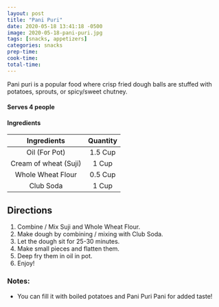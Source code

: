 ```yaml
---
layout: post
title: "Pani Puri"
date: 2020-05-18 13:41:18 -0500
image: 2020-05-18-pani-puri.jpg
tags: [snacks, appetizers]
categories: snacks
prep-time:
cook-time:
total-time:
---
```


Pani puri is a popular food where crisp fried dough balls are stuffed with potatoes, sprouts, or spicy/sweet chutney.

#### Serves 4 people

#### Ingredients

|      Ingredients      | Quantity |
|:---------------------:|:--------:|
|     Oil (For Pot)     |  1.5 Cup |
| Cream of wheat (Suji) |   1 Cup  |
|   Whole Wheat Flour   |  0.5 Cup |
|       Club Soda       |   1 Cup  |

## Directions

1. Combine / Mix Suji and Whole Wheat Flour.
2. Make dough by combining / mixing with Club Soda.
3. Let the dough sit for 25-30 minutes.
4. Make small pieces and flatten them.
5. Deep fry them in oil in pot.
6. Enjoy!

### Notes:

* You can fill it with boiled potatoes and Pani Puri Pani for added taste!
